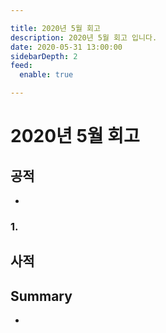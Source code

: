```yaml
---

title: 2020년 5월 회고
description: 2020년 5월 회고 입니다.
date: 2020-05-31 13:00:00
sidebarDepth: 2
feed:
  enable: true

---
```


# 2020년 5월 회고

## 공적

-

### 1. 

## 사적

## Summary

-

